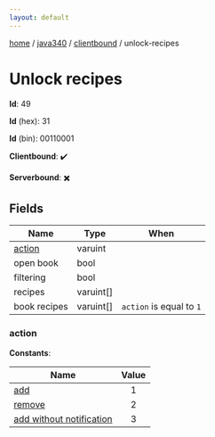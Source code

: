 ```yaml
---
layout: default
---
```


[home](/)  /  [java340](/protocol/java340)  /  [clientbound](/protocol/java340/clientbound)  /  unlock-recipes

# Unlock recipes

**Id**: 49

**Id** (hex): 31

**Id** (bin): 00110001

**Clientbound**: ✔️

**Serverbound**: ✖️

## Fields

Name | Type | When
---|---|:---:
[action](#action) | varuint | 
open book | bool | 
filtering | bool | 
recipes | varuint[] | 
book recipes | varuint[] | <code>action</code> is equal to <code>1 |  | action</code> is equal to <code>3</code>

### action

**Constants**:

Name | Value
---|:---:
[add](action_add) | 1
[remove](action_remove) | 2
[add without notification](action_add-without-notification) | 3


